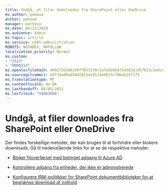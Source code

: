 ```yaml
---
title: Undgå, at filer downloades fra SharePoint eller OneDrive
ms.author: pebaum
author: pebaum
manager: matteva
ms.date: 04/21/2020
ms.audience: Admin
ms.topic: article
ms.service: o365-administration
ROBOTS: NOINDEX, NOFOLLOW
localization_priority: Normal
ms.custom:
- "2523"
- "9000213"
ms.openlocfilehash: d492f26584199f76531f0c1afe026b4754383a1457b33c2e4c643fb13977b319
ms.sourcegitcommit: b5f7da89a650d2915dc652449623c78be6247175
ms.translationtype: MT
ms.contentlocale: da-DK
ms.lasthandoff: 08/05/2021
ms.locfileid: "54063046"
---
```

# <a name="prevent-files-from-being-downloaded-from-sharepoint-or-onedrive"></a>Undgå, at filer downloades fra SharePoint eller OneDrive

Der findes forskellige metoder, der kan bruges til at forhindre eller blokere downloads. Gå til nedenstående links for at se de respektive metoder:

- [Bloker filoverførsel med betinget adgang til Azure AD](https://docs.microsoft.com/cloud-app-security/use-case-proxy-block-session-aad#create-a-block-download-policy-for-unmanaged-devices)

- [Kontrollere adgang fra enheder, der ikke er administrerede](https://docs.microsoft.com/sharepoint/control-access-from-unmanaged-devices)

- [Konfigurere IRM-politikker for SharePoint dokumentbiblioteker for at begrænse download af indhold](https://docs.microsoft.com/microsoft-365/compliance/set-up-irm-in-sp-admin-center)

